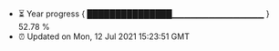 - ⏳ Year progress { ███████████████▁▁▁▁▁▁▁▁▁▁▁▁▁▁▁ } 52.78 %
- ⏰ Updated on Mon, 12 Jul 2021 15:23:51 GMT

